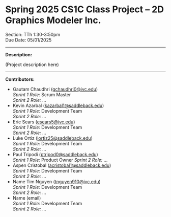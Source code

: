 # Spring 2025 CS1C Class Project – 2D Graphics Modeler Inc.
Section: TTh 1:30-3:50pm  
Due Date: 05/01/2025

---

**Description:**

(Project description here)

---

**Contributors:**
- Gautam Chaudhri (gchaudhri0@ivc.edu)  
  *Sprint 1 Role:* Scrum Master  
  *Sprint 2 Role:* ...
- Kevin Azarbal  (kazarbal1@saddleback.edu)  
  *Sprint 1 Role:* Development Team  
  *Sprint 2 Role:* ...
- Eric Sears  (esears5@ivc.edu)  
  *Sprint 1 Role:* Development Team  
  *Sprint 2 Role:* ...
- Luke Ortiz  (lortiz25@saddleback.edu)  
  *Sprint 1 Role:* Development Team  
  *Sprint 2 Role:* ...
- Paul Tripodi (ptripod0@saddleback.edu)  
  *Sprint 1 Role:* Product Owner
  *Sprint 2 Role:* ...
- Aspen Cristobal  (acristobal1@saddleback.edu)  
  *Sprint 1 Role:* Development Team  
  *Sprint 2 Role:* ...
- Name Tim Nguyen (tnguyen910@ivc.edu)  
  *Sprint 1 Role:* Development Team  
  *Sprint 2 Role:* ...
- Name  (email)  
  *Sprint 1 Role:* Development Team  
  *Sprint 2 Role:* ...

